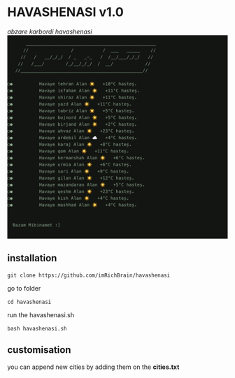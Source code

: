 # HAVASHENASI v1.0
*abzare karbordi havashenasi*
![havashenasi bash file](./scsh.jpg)


## installation 
```text
git clone https://github.com/imRichBrain/havashenasi
```
go to folder 
```text
cd havashenasi 
```

run the havashenasi.sh
```text
bash havashenasi.sh
```

## customisation 
you can append new cities by adding them on the **cities.txt**

